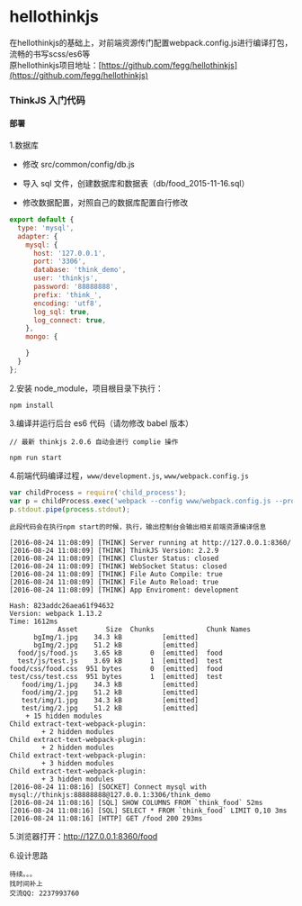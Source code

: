# hellothinkjs
在hellothinkjs的基础上，对前端资源传门配置webpack.config.js进行编译打包，流畅的书写scss/es6等  
原hellothinkjs项目地址：[https://github.com/fegg/hellothinkjs](https://github.com/fegg/hellothinkjs)

### ThinkJS 入门代码

#### 部署

1.数据库

- 修改 src/common/config/db.js
- 导入 sql 文件，创建数据库和数据表（db/food_2015-11-16.sql）

- 修改数据配置，对照自己的数据库配置自行修改
```js
export default {
  type: 'mysql',
  adapter: {
    mysql: {
      host: '127.0.0.1',	
      port: '3306',
      database: 'think_demo',
      user: 'thinkjs',
      password: '88888888',
      prefix: 'think_',
      encoding: 'utf8',
      log_sql: true,
      log_connect: true,
    },
    mongo: {

    }
  }
};
```

2.安装 node_module，项目根目录下执行：

	npm install

3.编译并运行后台 es6 代码（请勿修改 babel 版本）
	
	// 最新 thinkjs 2.0.6 自动会进行 complie 操作

	npm run start

4.前端代码编译过程，`www/development.js`, `www/webpack.config.js`

```js
var childProcess = require('child_process');
var p = childProcess.exec('webpack --config www/webpack.config.js --process --colors --display-error-details -w');
p.stdout.pipe(process.stdout);

```  
	
	此段代码会在执行npm start的时候，执行，输出控制台会输出相关前端资源编译信息

	[2016-08-24 11:08:09] [THINK] Server running at http://127.0.0.1:8360/
	[2016-08-24 11:08:09] [THINK] ThinkJS Version: 2.2.9
	[2016-08-24 11:08:09] [THINK] Cluster Status: closed
	[2016-08-24 11:08:09] [THINK] WebSocket Status: closed
	[2016-08-24 11:08:09] [THINK] File Auto Compile: true
	[2016-08-24 11:08:09] [THINK] File Auto Reload: true
	[2016-08-24 11:08:09] [THINK] App Enviroment: development

	Hash: 823addc26aea61f94632
	Version: webpack 1.13.2
	Time: 1612ms
	            Asset       Size  Chunks             Chunk Names
	      bgImg/1.jpg    34.3 kB          [emitted]
	      bgImg/2.jpg    51.2 kB          [emitted]
	  food/js/food.js    3.65 kB       0  [emitted]  food
	  test/js/test.js    3.69 kB       1  [emitted]  test
	food/css/food.css  951 bytes       0  [emitted]  food
	test/css/test.css  951 bytes       1  [emitted]  test
	   food/img/1.jpg    34.3 kB          [emitted]
	   food/img/2.jpg    51.2 kB          [emitted]
	   test/img/1.jpg    34.3 kB          [emitted]
	   test/img/2.jpg    51.2 kB          [emitted]
	    + 15 hidden modules
	Child extract-text-webpack-plugin:
	        + 2 hidden modules
	Child extract-text-webpack-plugin:
	        + 2 hidden modules
	Child extract-text-webpack-plugin:
	        + 3 hidden modules
	Child extract-text-webpack-plugin:
	        + 3 hidden modules
	[2016-08-24 11:08:16] [SOCKET] Connect mysql with mysql://thinkjs:88888888@127.0.0.1:3306/think_demo
	[2016-08-24 11:08:16] [SQL] SHOW COLUMNS FROM `think_food` 52ms
	[2016-08-24 11:08:16] [SQL] SELECT * FROM `think_food` LIMIT 0,10 3ms
	[2016-08-24 11:08:16] [HTTP] GET /food 200 293ms


5.浏览器打开：http://127.0.0.1:8360/food

6.设计思路

	待续。。。
	找时间补上
	交流QQ: 2237993760